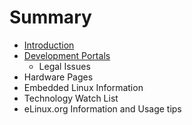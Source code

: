 # Summary

* [Introduction](README.md)
* [Development Portals](development_portals.md)
   * Legal Issues
* Hardware Pages
* Embedded Linux Information
* Technology Watch List
* eLinux.org Information and Usage tips

